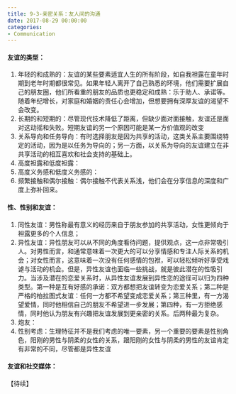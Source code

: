 ```yaml
---
title: 9-3-亲密关系：友人间的沟通
date: 2017-08-29 00:00:00
categories:
- Communication
---
```

#### 友谊的类型：
1. 年轻的和成熟的：友谊的某些要素适宜人生的所有阶段，如自我袒露在童年时期到老年时期都很常见。如果年轻人离开了自己熟悉的环境，他们需要扩展自己的朋友圈，他们所看重的朋友的品质也更稳定和成熟：乐于助人、承诺等。随着年纪增长，对家庭和婚姻的责任心会增加，但想要拥有深厚友谊的渴望不会改变。
2. 长期的和短期的：尽管现代技术降低了距离，但缺少面对面接触，友谊还是面对这动摇和失败。短期友谊的另一个原因可能是某一方价值观的改变
3. 关系导向和任务导向：有时选择朋友是因为共享的活动，这类关系主要围绕特定的活动，因为是以任务为导向的；另一方面，以关系为导向的友谊建立在非共享活动的相互喜欢和社会支持的基础上。
4. 高度袒露和低度袒露：
5. 高度义务感和低度义务感的：
6. 频繁接触和偶尔接触：偶尔接触不代表关系浅，他们会在分享信息的深度和广度上弥补回来。

#### 性、性别和友谊：
1. 同性友谊：男性称最有意义的经历来自于朋友参加的共享活动，女性更倾向于袒露更多的个人信息；
2. 异性友谊：异性朋友可以从不同的角度看待问题，提供观点，这一点非常吸引人。对男性而言，和通常意味着一次更大的可以分享情感和专注人际关系的机会；对女性而言，这意味着一次没有任何感情的包袱，可以轻松倾听好享受戏谑与活动的机会。但是，异性友谊也面临一些挑战，就是彼此潜在的性吸引力。当涉及潜在的恋爱关系时，从异性友谊发展到异性恋的途径可以归为四种类型。第一种是互有好感的承诺：双方都想把友谊转变为恋爱关系；第二种是严格的柏拉图式友谊：任何一方都不希望变成恋爱关系；第三种里，有一方渴望爱情，同时他相信自己的朋友不希望进一步发展；第四种，有一方拒绝感情，同时他认为朋友有兴趣把友谊发展到更亲密的关系。后两种最为复杂。
3. 炮友：
4. 性别考虑：生理特征并不是我们考虑的唯一要素，另一个重要的要素是性别角色，阳刚的男性与阴柔的女性的关系，跟阳刚的女性与阴柔的男性的友谊肯定有非常的不同，尽管都是异性友谊

#### 友谊和社交媒体：
【待续】
